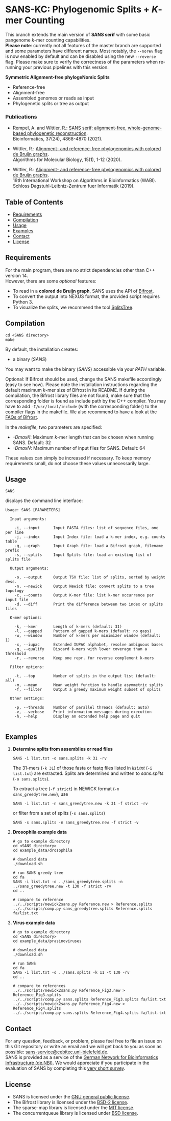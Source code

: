 # SANS-KC: Phylogenomic Splits + *K*-mer Counting

This branch extends the main version of **SANS serif** with some basic pangenome *k*-mer counting capabilities.  
**Please note**: currently not all features of the master branch are supported and some parameters have different names.
Most notably, the `--norev` flag is now enabled by default and can be disabled using the new `--reverse` flag.
Please make sure to verify the correctness of the parameters when re-running your previous pipelines with this version.

**Symmetric Alignment-free phylogeNomic Splits**
* Reference-free
* Alignment-free
* Assembled genomes or reads as input
* Phylogenetic splits or tree as output

### Publications

* Rempel, A. and Wittler, R.: [SANS serif: alignment-free, whole-genome-based phylogenetic reconstruction](https://academic.oup.com/bioinformatics/article-pdf/37/24/4868/41726858/btab444.pdf).  
  Bioinformatics, 37(24), 4868-4870 (2021).

* Wittler, R.: [Alignment- and reference-free phylogenomics with colored de Bruijn graphs](https://link.springer.com/content/pdf/10.1186/s13015-020-00164-3.pdf).  
  Algorithms for Molecular Biology, 15(1), 1-12 (2020).

* Wittler, R.: [Alignment- and reference-free phylogenomics with colored de Bruijn graphs](http://drops.dagstuhl.de/opus/volltexte/2019/11032/pdf/LIPIcs-WABI-2019-2.pdf).  
  19th International Workshop on Algorithms in Bioinformatics (WABI). Schloss Dagstuhl-Leibniz-Zentrum fuer Informatik (2019).

## Table of Contents

* [Requirements](#requirements)
* [Compilation](#compilation)
* [Usage](#usage)
* [Examples](#examples)
* [Contact](#contact)
* [License](#license)

## Requirements

For the main program, there are no strict dependencies other than C++ version 14.  
However, there are some _optional_ features:
* To read in a **colored de Bruijn graph**, SANS uses the API of [Bifrost](https://github.com/pmelsted/bifrost).
* To convert the output into NEXUS format, the provided script requires Python 3.
* To visualize the splits, we recommend the tool [SplitsTree](https://uni-tuebingen.de/fakultaeten/mathematisch-naturwissenschaftliche-fakultaet/fachbereiche/informatik/lehrstuehle/algorithms-in-bioinformatics/software/splitstree).

## Compilation

```
cd <SANS directory>
make
```

By default, the installation creates:
* a binary (*SANS*)

You may want to make the binary (*SANS*) accessible via your *PATH* variable.

Optional: If Bifrost should be used, change the SANS makefile accordingly (easy to see how). Please note the installation instructions regarding the default maximum *k*-mer size of Bifrost in its README. If during the compilation, the Bifrost library files are not found, make sure that the corresponding folder is found as include path by the C++ compiler. You may have to add `-I/usr/local/include` (with the corresponding folder) to the compiler flags in the makefile. We also recommend to have a look at the [FAQs of Bifrost](https://github.com/pmelsted/bifrost#faq).

In the *makefile*, two parameters are specified:
* *-DmaxK*: Maximum *k*-mer length that can be chosen when running SANS. Default: 32
* *-DmaxN*: Maximum number of input files for SANS. Default: 64

These values can simply be increased if necessary. To keep memory requirements small, do not choose these values unnecessarily large.

## Usage

```
SANS
```

displays the command line interface:
```
Usage: SANS [PARAMETERS]

  Input arguments:

    -i, --input   	 Input FASTA files: list of sequence files, one per line
    -j, --index   	 Input Index file: load a k-mer index, e.g. counts table
    -g, --graph   	 Input Graph file: load a Bifrost graph, filename prefix
    -s, --splits  	 Input Splits file: load an existing list of splits file

  Output arguments:

    -o, --output  	 Output TSV file: list of splits, sorted by weight desc.
    -n, --newick  	 Output Newick file: convert splits to a tree topology
    -c, --counts  	 Output K-mer file: list k-mer occurrence per input file
    -d, --diff    	 Print the difference between two index or splits files

  K-mer options:

    -k, --kmer    	 Length of k-mers (default: 31)
    -l, --gapped  	 Pattern of gapped k-mers (default: no gaps)
    -w, --window  	 Number of k-mers per minimizer window (default: 1)
    -x, --iupac   	 Extended IUPAC alphabet, resolve ambiguous bases
    -q, --qualify 	 Discard k-mers with lower coverage than a threshold
    -r, --reverse 	 Keep one repr. for reverse complement k-mers

  Filter options:

    -t, --top     	 Number of splits in the output list (default: all)
    -m, --mean    	 Mean weight function to handle asymmetric splits
    -f, --filter  	 Output a greedy maximum weight subset of splits

  Other settings:

    -p, --threads 	 Number of parallel threads (default: auto)
    -v, --verbose 	 Print information messages during execution
    -h, --help    	 Display an extended help page and quit
  
```

## Examples

1. **Determine splits from assemblies or read files**
   ```
   SANS -i list.txt -o sans.splits -k 31 -rv
   ```
   The 31-mers (`-k 31`) of those fasta or fastq files listed in *list.txt* (`-i list.txt`) are extracted. Splits are determined and written to *sans.splits* (`-o sans.splits`).

   To extract a tree (`-f strict`) in NEWICK format (`-n sans_greedytree.new`), use
   ```
   SANS -i list.txt -n sans_greedytree.new -k 31 -f strict -rv
   ```
   or filter from a set of splits (`-s sans.splits`)
   ```
   SANS -s sans.splits -n sans_greedytree.new -f strict -v
   ```

2. **Drosophila example data**
   ```
   # go to example directory
   cd <SANS directory>
   cd example_data/drosophila

   # download data
   ./download.sh

   # run SANS greedy tree
   cd fa
   SANS -i list.txt -o ../sans_greedytree.splits -n ../sans_greedytree.new -t 130 -f strict -rv
   cd ..

   # compare to reference
   ../../scripts/newick2sans.py Reference.new > Reference.splits
   ../../scripts/comp.py sans_greedytree.splits Reference.splits fa/list.txt
   ```

3. **Virus example data**
   ```
   # go to example directory
   cd <SANS directory>
   cd example_data/prasinoviruses

   # download data
   ./download.sh

   # run SANS
   cd fa
   SANS -i list.txt -o ../sans.splits -k 11 -t 130 -rv
   cd ..

   # compare to references
   ../../scripts/newick2sans.py Reference_Fig3.new > Reference_Fig3.splits
   ../../scripts/comp.py sans.splits Reference_Fig3.splits fa/list.txt
   ../../scripts/newick2sans.py Reference_Fig4.new > Reference_Fig4.splits
   ../../scripts/comp.py sans.splits Reference_Fig4.splits fa/list.txt
   ```

## Contact

For any question, feedback, or problem, please feel free to file an issue on this Git repository or write an email and we will get back to you as soon as possible:
[sans-service@cebitec.uni-bielefeld.de](mailto:sans-service@cebitec.uni-bielefeld.de).  
SANS is provided as a service of the [German Network for Bioinformatics Infrastructure (de.NBI)](https://www.denbi.de/).
We would appreciate if you participate in the evaluation of SANS by completing this [very short survey](https://www.surveymonkey.de/r/denbi-service?sc=bigi&tool=sans).

## License

* SANS is licensed under the [GNU general public license](https://gitlab.ub.uni-bielefeld.de/gi/sans/blob/master/LICENSE).
* The Bifrost library is licensed under the [BSD-2 license](https://github.com/pmelsted/bifrost/blob/master/LICENSE).
* The sparse-map library is licensed under the [MIT license](https://github.com/Tessil/sparse-map/blob/master/LICENSE).
* The concurrentqueue library is licensed under [BSD license](https://github.com/cameron314/concurrentqueue/blob/master/LICENSE.md).
<img src="https://piwik.cebitec.uni-bielefeld.de/matomo.php?idsite=12&rec=1&action_name=VisitGitLab&url=https://gitlab.ub.uni-bielefeld.de/gi/sans" style="border:0;" alt="" />